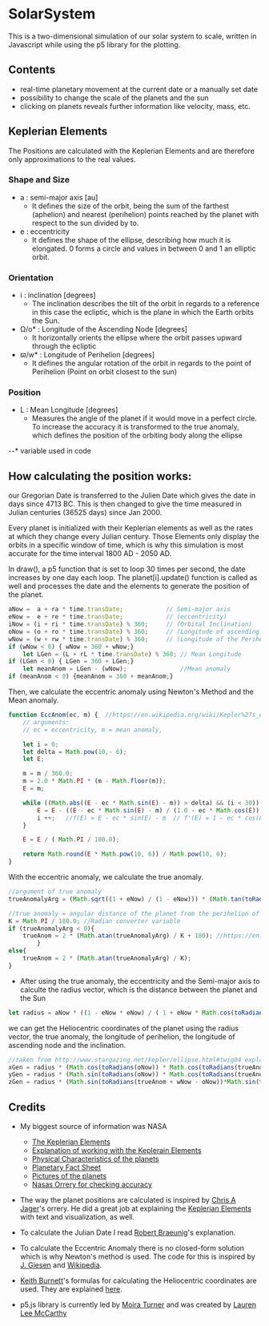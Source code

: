 # SolarSystem

This is a two-dimensional simulation of our solar system to scale, written in Javascript while using the p5 library for the plotting.

## Contents
* real-time planetary movement at the current date or a manually set date
* possibility to change the scale of the planets and the sun
* clicking on planets reveals further information like velocity, mass, etc.

## Keplerian Elements 
The Positions are calculated with the Keplerian Elements and are therefore only approximations to the real values.

### Shape and Size
* a : semi-major axis [au]
  * It defines the size of the orbit, being the sum of the farthest (aphelion) and nearest (perihelion) points reached by the planet with respect to the sun divided by to.
* e : eccentricity
  * It defines the shape of the ellipse, describing how much it is elongated. 0 forms a circle and values in between 0 and 1 an elliptic orbit.

### Orientation
* i : inclination [degrees]
  * The inclination describes the tilt of the orbit in regards to a reference in this case the ecliptic, which is the plane in which the Earth orbits the Sun.
* Ω/o* : Longitude of the Ascending Node [degrees]
  * It horizontally orients the ellipse where the orbit passes upward through the ecliptic
* ϖ/w* : Longitude of Perihelion [degrees]
  * It defines the angular rotation of the orbit in regards to the point of Perihelion (Point on orbit closest to the sun)

### Position
* L : Mean Longitude [degrees]
  * Measures the angle of the planet if it would move in a perfect circle. To increase the accuracy it is transformed to the true anomaly, which defines the position of the orbiting body along the ellipse

--* variable used in code


## How calculating the position works: 
our Gregorian Date is transferred to the Julien Date which gives the date in days since 4713 BC. This is then changed to give the time measured in Julian centuries (36525 days) since Jan 2000. 

Every planet is initialized with their Keplerian elements as well as the rates at which they change every Julian century. Those Elements only display the orbits in a specific window of time, which is why this simulation is most accurate for the time interval 1800 AD - 2050 AD.

In draw(), a p5 function that is set to loop 30 times per second, the date increases by one day each loop. The planet[i].update() function is called as well and processes the date and the elements to generate the position of the planet.

```javascript
aNow =  a + ra * time.transDate;			// Semi-major axis 
eNow =  e + re * time.transDate;			// (eccentricity)
iNow = (i + ri * time.transDate) % 360;		// (Orbital Inclination)
oNow = (o + ro * time.transDate) % 360;  	// (Longitude of ascending node)
wNow = (w + rw * time.transDate) % 360; 	// (Longitude of the Perihelion)
if (wNow < 0) { wNow = 360 + wNow;} 
	let LGen = (L + rL * time.transDate) % 360;	// Mean Longitude
if (LGen < 0) { LGen = 360 + LGen;} 
	let meanAnom = LGen - (wNow);				//Mean anomaly 
if (meanAnom < 0) {meanAnom = 360 + meanAnom;}
```

Then, we calculate the eccentric anomaly using Newton's Method and the Mean anomaly. 

```javascript
function EccAnom(ec, m) {  //https://en.wikipedia.org/wiki/Kepler%27s_equation#Numerical_approximation_of_inverse_problem
	// arguments: 		 
	// ec = eccentricity, m = mean anomaly,

	let i = 0;
	let delta = Math.pow(10,- 6);
	let E;

	m = m / 360.0;
	m = 2.0 * Math.PI * (m - Math.floor(m));
	E = m;

	while ((Math.abs((E - ec * Math.sin(E) - m)) > delta) && (i < 30)) {
		E = E - ((E - ec * Math.sin(E) - m) / (1.0 - ec * Math.cos(E)));
		i ++;   //f(E) = E - ec * sin(E) - m  // f'(E) = 1 - ec * cos(E) 
	}

	E = E / ( Math.PI / 180.0);

	return Math.round(E * Math.pow(10, 6)) / Math.pow(10, 6);
}
```

With the eccentric anomaly, we calculate the true anomaly. 

```javascript
//argument of true anomaly
trueAnomalyArg = (Math.sqrt((1 + eNow) / (1 - eNow))) * (Math.tan(toRadians(eccentAnom) / 2));

//true anomaly = angular distance of the planet from the perihelion of the planet
K = Math.PI / 180.0; //Radian converter variable
if (trueAnomalyArg < 0){ 
	trueAnom = 2 * (Math.atan(trueAnomalyArg) / K + 180); //https://en.wikipedia.org/wiki/True_anomaly#From_the_eccentric_anomaly
		}
else{
	trueAnom = 2 * (Math.atan(trueAnomalyArg) / K);
}
```

* After using the true anomaly, the eccentricity and the Semi-major axis to calculte the radius vector, which is the distance between the planet and the Sun
```javascript
let radius = aNow * ((1 - eNow * eNow) / ( 1 + eNow * Math.cos(toRadians(trueAnom)))); 	//https://en.wikipedia.org/wiki/True_anomaly#Radius_from_true_anomaly
```

we can get the Heliocentric coordinates of the planet using the radius vector, the true anomaly, the longitude of perihelion, the longitude of ascending node and the inclination. 
```javascript
//taken from http://www.stargazing.net/kepler/ellipse.html#twig04 explained at https://farside.ph.utexas.edu/teaching/celestial/Celestial/node34.html
xGen = radius * (Math.cos(toRadians(oNow)) * Math.cos(toRadians(trueAnom + wNow - oNow)) - Math.sin(toRadians(oNow)) * Math.sin(toRadians(trueAnom + wNow - oNow)) * Math.cos(toRadians(iNow)));
yGen = radius * (Math.sin(toRadians(oNow)) * Math.cos(toRadians(trueAnom + wNow - oNow)) + Math.cos(toRadians(oNow)) * Math.sin(toRadians(trueAnom + wNow - oNow)) * Math.cos(toRadians(iNow)));
zGen = radius * (Math.sin(toRadians(trueAnom + wNow - oNow))*Math.sin(toRadians(iNow)));
```


## Credits
* My biggest source of information was NASA
  * [The Keplerian Elements](https://ssd.jpl.nasa.gov/?planet_pos)
  * [Explanation of working with the Keplerain Elements](https://ssd.jpl.nasa.gov/txt/aprx_pos_planets.pdf)
  * [Physical Characteristics of the planets](https://ssd.jpl.nasa.gov/?planet_phys_par)
  * [Planetary Fact Sheet](https://nssdc.gsfc.nasa.gov/planetary/factsheet/)
  * [Pictures of the planets](https://solarsystem.nasa.gov/planets/overview/)
  * [Nasas Orrery for checking accuracy](https://eyes.nasa.gov/apps/orrery/#/home)

* The way the planet positions are calculated is inspired by [Chris A Jager](http://www.planetaryorbits.com/tutorial-javascript-orbit-simulation.html)'s orrery. He did a great job at explaining the [Keplerian Elements](http://www.planetaryorbits.com/kepler-laws-orbital-elements.html) with text and visualization, as well. 

* To calculate the Julian Date I read [Robert Braeunig](//http://www.braeunig.us/space/plntpos.htm#julian)'s explanation.

* To calculate the Eccentric Anomaly there is no closed-form solution which is why Newton's method is used. The code for this is inspired by [J. Giesen](http://www.jgiesen.de/kepler/kepler.html) and [Wikipedia](https://en.wikipedia.org/wiki/Kepler%27s_equation#Numerical_approximation_of_inverse_problem).

* [Keith Burnett](http://www.stargazing.net/kepler/ellipse.html#twig04)'s formulas for calculating the Heliocentric coordinates are used. They are explained [here](https://farside.ph.utexas.edu/teaching/celestial/Celestial/node34.html).

* p5.js library is currently led by [Moira Turner](https://github.com/mcturner1995) and was created by [Lauren Lee McCarthy](https://lauren-mccarthy.com/)
